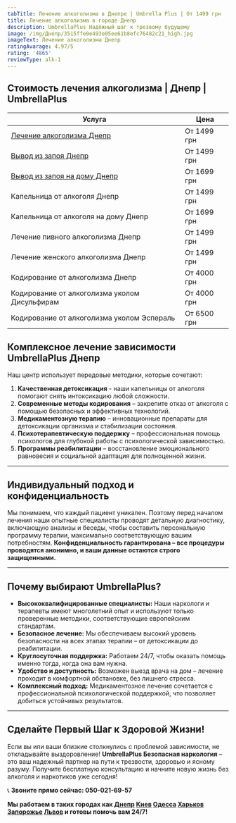 ```yaml
---
tabTitle: Лечение алкоголизма в Днепре | Umbrella Plus | От 1499 грн
title: Лечение алкоголизма в городе Днепр
description: UmbrellaPlus Надёжный шаг к трезвому будущему
image: /img/Днепр/3515ffe0e493e05ee61b8efc76482c21_high.jpg
imageText: Лечение алкоголизма Днепр
ratingAvarage: 4.97/5
rating: '4865'
reviewType: alk-1
---
```


## Стоимость лечения алкоголизма | Днепр | UmbrellaPlus

| Услуга                                                        | Цена        |
| ------------------------------------------------------------- | ----------- |
| [Лечение алкоголизма Днепр](lechenie-alkogolizma-dnepr)       | От 1499 грн |
| [Вывод из запоя Днепр](Vivod-iz-zapoia-dnepr)                 | От 1499 грн |
| [Вывод из запоя на дому Днепр](Vivod-iz-zapoia-na-domy-dnepr) | От 1699 грн |
| Капельница от алкоголя Днепр                                  | От 1499 грн |
| Капельница от алкоголя на дому Днепр                          | От 1699 грн |
| Лечение пивного алкоголизма Днепр                             | От 1499 грн |
| Лечение женского алкоголизма Днепр                            | От 1499 грн |
| Кодирование от алкоголизма Днепр                              | От 4000 грн |
| Кодирование от алкоголизма уколом Дисульфирам                 | От 4000 грн |
| Кодирование от алкоголизма уколом Эспераль                    | От 6500 грн |

## Комплексное лечение зависимости UmbrellaPlus Днепр

Наш центр использует передовые методики, которые сочетают:

1. **Качественная детоксикация** - наши капельницы от алкоголя помогают снять интоксикацию любой сложности.
2. **Современные методы кодирования** – закрепите отказ от алкоголя с помощью безопасных и эффективных технологий.
3. **Медикаментозную терапию** – инновационные препараты для детоксикации организма и стабилизации состояния.
4. **Психотерапевтическую поддержку** – профессиональная помощь психологов для глубокой работы с психологической зависимостью.
5. **Программы реабилитации** – восстановление эмоционального равновесия и социальной адаптация для полноценной жизни.

***

## Индивидуальный подход и конфиденциальность

Мы понимаем, что каждый пациент уникален. Поэтому перед началом лечения наши опытные специалисты проводят детальную диагностику, включающую анализы и беседы, чтобы составить персональную программу терапии, максимально соответствующую вашим потребностям.
**Конфиденциальность гарантирована – все процедуры проводятся анонимно, и ваши данные остаются строго защищенными.**

***

## Почему выбирают UmbrellaPlus?

* **Высококвалифицированные специалисты:** Наши наркологи и терапевты имеют многолетний опыт и используют только проверенные методики, соответствующие европейским стандартам.
* **Безопасное лечение:** Мы обеспечиваем высокий уровень безопасности на всех этапах терапии – от детоксикации до реабилитации.
* **Круглосуточная поддержка:** Работаем 24/7, чтобы оказать помощь именно тогда, когда она вам нужна.
* **Удобство и доступность:** Возможен выезд врача на дом – лечение проходит в комфортной обстановке, без лишнего стресса.
* **Комплексный подход:** Медикаментозное лечение сочетается с профессиональной психологической поддержкой, что позволяет добиться устойчивых результатов.

***

## Сделайте Первый Шаг к Здоровой Жизни!

Если вы или ваши близкие столкнулись с проблемой зависимости, не откладывайте выздоровление! **UmbrellaPlus Безопасная наркология** – это ваш надежный партнер на пути к трезвости, здоровью и ясному разуму.
Получите бесплатную консультацию и начните новую жизнь без алкоголя и наркотиков уже сегодня!

📞 **Звоните прямо сейчас: 050-021-69-57**

**Мы работаем в таких городах как [Днепр](https://umbrella-plus.com.ua/dnepr/) [Киев](https://umbrella-plus.com.ua/kiev/) [Одесса](https://umbrella-plus.com.ua/lechenie-alc/) [Харьков](https://umbrella-plus.com.ua/kharkiv/) [Запорожье](https://umbrella-plus.com.ua/zaporozie/) [Львов](https://umbrella-plus.com.ua/lviv/) и готовы помочь вам 24/7!**

